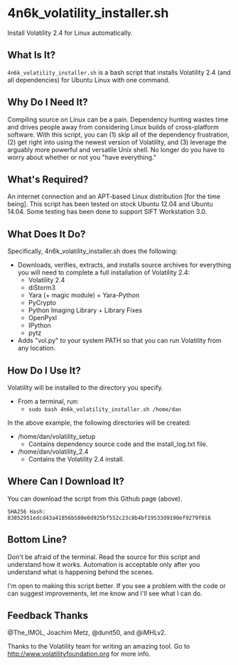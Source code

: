 4n6k_volatility_installer.sh
============================

Install Volatility 2.4 for Linux automatically.

What Is It?
-----------
`4n6k_volatility_installer.sh` is a bash script that installs Volatility 2.4 (and all dependencies) for Ubuntu Linux with one command.

Why Do I Need It?
-----------------
Compiling source on Linux can be a pain. Dependency hunting wastes time and drives people away from considering Linux builds of cross-platform software. With this script, you can (1) skip all of the dependency frustration, (2) get right into using the newest version of Volatility, and (3) leverage the arguably more powerful and versatile Unix shell. No longer do you have to worry about whether or not you "have everything."

What's Required?
----------------
An internet connection and an APT-based Linux distribution [for the time being]. This script has been tested on stock Ubuntu 12.04 and Ubuntu 14.04. Some testing has been done to support SIFT Workstation 3.0.

What Does It Do?
----------------
Specifically, 4n6k_volatility_installer.sh does the following:

* Downloads, verifies, extracts, and installs source archives for everything you will need to complete a full installation of Volatility 2.4:
  * Volatility 2.4
  * diStorm3
  * Yara (+ magic module) + Yara-Python
  * PyCrypto
  * Python Imaging Library + Library Fixes
  * OpenPyxl
  * IPython
  * pytz
* Adds "vol.py" to your system PATH so that you can run Volatility from any location.

How Do I Use It?
----------------
Volatility will be installed to the directory you specify.

* From a terminal, run: 
  * `sudo bash 4n6k_volatility_installer.sh /home/dan`

In the above example, the following directories will be created:

* /home/dan/volatility_setup 
  * Contains dependency source code and the install_log.txt file.
* /home/dan/volatility_2.4
  * Contains the Volatility 2.4 install.

Where Can I Download It?
------------------------
You can download the script from this Github page (above). 

`SHA256 Hash: 83852951edcd43a41856b580e0d925bf552c23c8b4bf19533d9190ef9279f016`

Bottom Line?
------------
Don't be afraid of the terminal. Read the source for this script and understand how it works. Automation is acceptable only after you understand what is happening behind the scenes.

I'm open to making this script better. If you see a problem with the code or can suggest improvements, let me know and I'll see what I can do.

Feedback Thanks
---------------
@The_IMOL, Joachim Metz, @dunit50, and @iMHLv2.

Thanks to the Volatility team for writing an amazing tool. Go to http://www.volatilityfoundation.org for more info.
